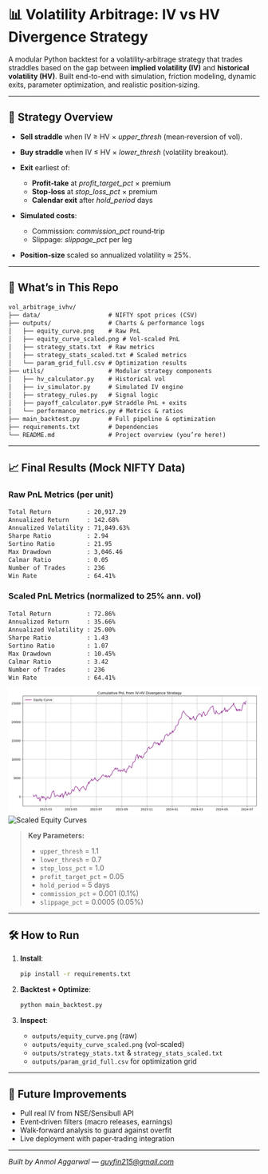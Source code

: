 # 📊 Volatility Arbitrage: IV vs HV Divergence Strategy

A modular Python backtest for a volatility‐arbitrage strategy that trades straddles based on the gap between **implied volatility (IV)** and **historical volatility (HV)**. Built end-to-end with simulation, friction modeling, dynamic exits, parameter optimization, and realistic position‐sizing.

---

## 🎯 Strategy Overview

* **Sell straddle** when IV ≥ HV × *upper\_thresh* (mean‐reversion of vol).
* **Buy straddle** when IV ≤ HV × *lower\_thresh* (volatility breakout).
* **Exit** earliest of:

  * **Profit‐take** at *profit\_target\_pct* × premium
  * **Stop‐loss** at *stop\_loss\_pct* × premium
  * **Calendar exit** after *hold\_period* days
* **Simulated costs**:

  * Commission: *commission\_pct* round‑trip
  * Slippage: *slippage\_pct* per leg
* **Position‐size** scaled so annualized volatility ≈ 25%.

---

## 🚀 What’s in This Repo

```
vol_arbitrage_ivhv/
├── data/                   # NIFTY spot prices (CSV)
├── outputs/                # Charts & performance logs
│   ├── equity_curve.png    # Raw PnL
│   ├── equity_curve_scaled.png # Vol‐scaled PnL
│   ├── strategy_stats.txt  # Raw metrics
│   ├── strategy_stats_scaled.txt # Scaled metrics
│   └── param_grid_full.csv # Optimization results
├── utils/                  # Modular strategy components
│   ├── hv_calculator.py    # Historical vol
│   ├── iv_simulator.py     # Simulated IV engine
│   ├── strategy_rules.py   # Signal logic
│   ├── payoff_calculator.py# Straddle PnL + exits
│   └── performance_metrics.py # Metrics & ratios
├── main_backtest.py        # Full pipeline & optimization
├── requirements.txt        # Dependencies
└── README.md               # Project overview (you’re here!)
```

---

## 📈 Final Results (Mock NIFTY Data)

### Raw PnL Metrics (per unit)

```
Total Return          : 20,917.29
Annualized Return     : 142.68%  
Annualized Volatility : 71,849.63%  
Sharpe Ratio          : 2.94
Sortino Ratio         : 21.95
Max Drawdown          : 3,046.46
Calmar Ratio          : 0.05
Number of Trades      : 236
Win Rate              : 64.41%
```

### Scaled PnL Metrics (normalized to 25% ann. vol)

```
Total Return          : 72.86%   
Annualized Return     : 35.66%   
Annualized Volatility : 25.00%   
Sharpe Ratio          : 1.43
Sortino Ratio         : 1.07
Max Drawdown          : 10.45%   
Calmar Ratio          : 3.42
Number of Trades      : 236
Win Rate              : 64.41%
```

![Equity Curves](outputs/equity_curve.png)
![Scaled Equity Curves](outputs/equity_curve_scaled.png)

> **Key Parameters:**
>
> * `upper_thresh` = 1.1    
> * `lower_thresh` = 0.7    
> * `stop_loss_pct` = 1.0    
> * `profit_target_pct` = 0.05
> * `hold_period` = 5 days
> * `commission_pct` = 0.001 (0.1%)
> * `slippage_pct` = 0.0005 (0.05%)

---

## 🛠 How to Run

1. **Install**:

   ```bash
   pip install -r requirements.txt
   ```
2. **Backtest + Optimize**:

   ```bash
   python main_backtest.py
   ```
3. **Inspect**:

   * `outputs/equity_curve.png` (raw)
   * `outputs/equity_curve_scaled.png` (vol-scaled)
   * `outputs/strategy_stats.txt` & `strategy_stats_scaled.txt`
   * `outputs/param_grid_full.csv` for optimization grid

---

## 🔧 Future Improvements

* Pull real IV from NSE/Sensibull API
* Event‐driven filters (macro releases, earnings)
* Walk‐forward analysis to guard against overfit
* Live deployment with paper‐trading integration

---

*Built by Anmol Aggarwal — [guyfin215@gmail.com](mailto:guyfin2152gmail.com)*
